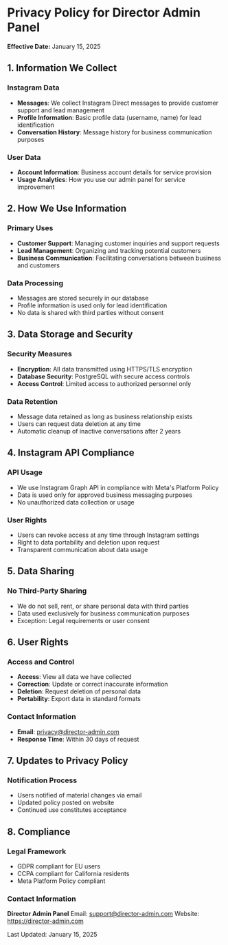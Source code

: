 # Privacy Policy for Director Admin Panel

**Effective Date:** January 15, 2025

## 1. Information We Collect

### Instagram Data
- **Messages**: We collect Instagram Direct messages to provide customer support and lead management
- **Profile Information**: Basic profile data (username, name) for lead identification
- **Conversation History**: Message history for business communication purposes

### User Data
- **Account Information**: Business account details for service provision
- **Usage Analytics**: How you use our admin panel for service improvement

## 2. How We Use Information

### Primary Uses
- **Customer Support**: Managing customer inquiries and support requests
- **Lead Management**: Organizing and tracking potential customers
- **Business Communication**: Facilitating conversations between business and customers

### Data Processing
- Messages are stored securely in our database
- Profile information is used only for lead identification
- No data is shared with third parties without consent

## 3. Data Storage and Security

### Security Measures
- **Encryption**: All data transmitted using HTTPS/TLS encryption
- **Database Security**: PostgreSQL with secure access controls
- **Access Control**: Limited access to authorized personnel only

### Data Retention
- Message data retained as long as business relationship exists
- Users can request data deletion at any time
- Automatic cleanup of inactive conversations after 2 years

## 4. Instagram API Compliance

### API Usage
- We use Instagram Graph API in compliance with Meta's Platform Policy
- Data is used only for approved business messaging purposes
- No unauthorized data collection or usage

### User Rights
- Users can revoke access at any time through Instagram settings
- Right to data portability and deletion upon request
- Transparent communication about data usage

## 5. Data Sharing

### No Third-Party Sharing
- We do not sell, rent, or share personal data with third parties
- Data used exclusively for business communication purposes
- Exception: Legal requirements or user consent

## 6. User Rights

### Access and Control
- **Access**: View all data we have collected
- **Correction**: Update or correct inaccurate information
- **Deletion**: Request deletion of personal data
- **Portability**: Export data in standard formats

### Contact Information
- **Email**: privacy@director-admin.com
- **Response Time**: Within 30 days of request

## 7. Updates to Privacy Policy

### Notification Process
- Users notified of material changes via email
- Updated policy posted on website
- Continued use constitutes acceptance

## 8. Compliance

### Legal Framework
- GDPR compliant for EU users
- CCPA compliant for California residents
- Meta Platform Policy compliant

### Contact Information
**Director Admin Panel**
Email: support@director-admin.com
Website: https://director-admin.com

Last Updated: January 15, 2025 